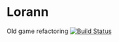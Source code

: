# Lorann
Old game refactoring
[![Build Status](https://travis-ci.com/Euxiniar/Lorann.svg?token=tEgzYYwYniRc9y57sx7p&branch=master)](https://travis-ci.com/Euxiniar/Lorann)
